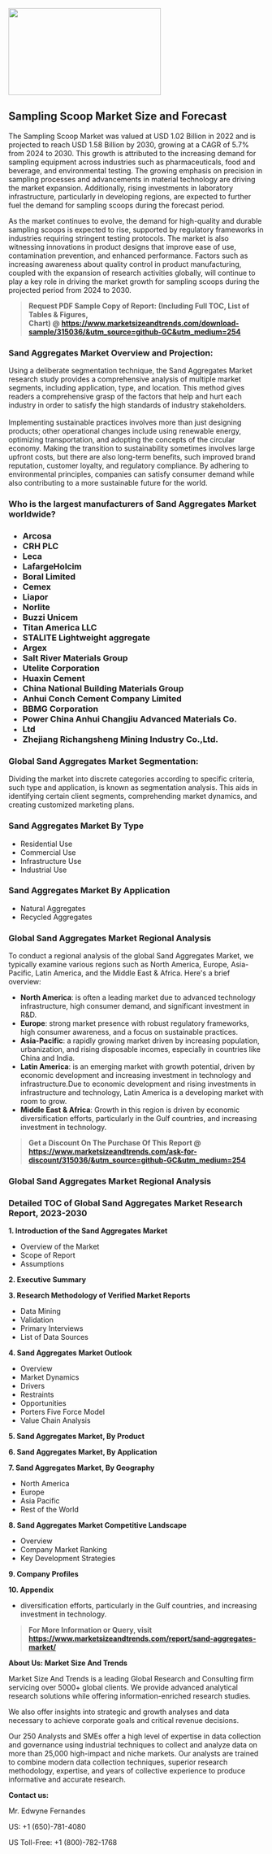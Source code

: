 <p><img class="alignnone size-medium wp-image-20088" src="https://ffe5etoiles.com/wp-content/uploads/2024/12/MST1-300x171.png" alt="" width="300" height="171" /></p><h2>Sampling Scoop Market Size and Forecast</h2><p>The Sampling Scoop Market was valued at USD 1.02 Billion in 2022 and is projected to reach USD 1.58 Billion by 2030, growing at a CAGR of 5.7% from 2024 to 2030. This growth is attributed to the increasing demand for sampling equipment across industries such as pharmaceuticals, food and beverage, and environmental testing. The growing emphasis on precision in sampling processes and advancements in material technology are driving the market expansion. Additionally, rising investments in laboratory infrastructure, particularly in developing regions, are expected to further fuel the demand for sampling scoops during the forecast period.</p><p>As the market continues to evolve, the demand for high-quality and durable sampling scoops is expected to rise, supported by regulatory frameworks in industries requiring stringent testing protocols. The market is also witnessing innovations in product designs that improve ease of use, contamination prevention, and enhanced performance. Factors such as increasing awareness about quality control in product manufacturing, coupled with the expansion of research activities globally, will continue to play a key role in driving the market growth for sampling scoops during the projected period from 2024 to 2030.</p></p><blockquote id="" class=""><strong>Request PDF Sample Copy of Report: (Including Full TOC, List of Tables &amp; Figures, Chart)&nbsp;@&nbsp;<strong><a href="https://www.marketsizeandtrends.com/download-sample/315036/&utm_source=github-GC&utm_medium=254" target="_blank">https://www.marketsizeandtrends.com/download-sample/315036/&utm_source=github-GC&utm_medium=254</a></strong></strong></blockquote><h3 id="" class="">Sand Aggregates Market&nbsp;Overview and Projection:</h3><p id="" class="">Using a deliberate segmentation technique, the Sand Aggregates Market research study provides a comprehensive analysis of multiple market segments, including application, type, and location. This method gives readers a comprehensive grasp of the factors that help and hurt each industry in order to satisfy the high standards of industry stakeholders. <br /> <br />Implementing sustainable practices involves more than just designing products; other operational changes include using renewable energy, optimizing transportation, and adopting the concepts of the circular economy. Making the transition to sustainability sometimes involves large upfront costs, but there are also long-term benefits, such improved brand reputation, customer loyalty, and regulatory compliance. By adhering to environmental principles, companies can satisfy consumer demand while also contributing to a more sustainable future for the world.</p><h3 id="" class="">Who is the largest manufacturers of&nbsp;Sand Aggregates Market worldwide?</h3><h3 class=""><p><ul><li>Arcosa </li><li> CRH PLC </li><li> Leca </li><li> LafargeHolcim </li><li> Boral Limited </li><li> Cemex </li><li> Liapor </li><li> Norlite </li><li> Buzzi Unicem </li><li> Titan America LLC </li><li> STALITE Lightweight aggregate </li><li> Argex </li><li> Salt River Materials Group </li><li> Utelite Corporation </li><li> Huaxin Cement </li><li> China National Building Materials Group </li><li> Anhui Conch Cement Company Limited </li><li> BBMG Corporation </li><li> Power China Anhui Changjiu Advanced Materials Co. </li><li> Ltd </li><li> Zhejiang Richangsheng Mining Industry Co.,Ltd.</li></ul></p></h3><h3 id="" class="">Global&nbsp;Sand Aggregates Market Segmentation:</h3><p id="" class="">Dividing the market into discrete categories according to specific criteria, such type and application, is known as segmentation analysis. This aids in identifying certain client segments, comprehending market dynamics, and creating customized marketing plans.</p><h3 id="" class="">Sand Aggregates Market&nbsp;By Type</h3><p><p><ul><li>Residential Use</li><li> Commercial Use</li><li> Infrastructure Use</li><li> Industrial Use</p></li></ul></p></p><h3 id="" class="">Sand Aggregates Market&nbsp;By Application</h3><p class=""><p><ul><li>Natural Aggregates</li><li> Recycled Aggregates</li></ul></p></p><h3 id="" class="">Global Sand Aggregates Market Regional Analysis</h3><p id="" class="">To conduct a regional analysis of the global Sand Aggregates Market, we typically examine various regions such as North America, Europe, Asia-Pacific, Latin America, and the Middle East &amp; Africa. Here's a brief overview:</p><ul><li><strong>North America</strong>: is often a leading market due to advanced technology infrastructure, high consumer demand, and significant investment in R&amp;D.</li><li><strong>Europe</strong>: strong market presence with robust regulatory frameworks, high consumer awareness, and a focus on sustainable practices.</li><li><strong>Asia-Pacific</strong>: a rapidly growing market driven by increasing population, urbanization, and rising disposable incomes, especially in countries like China and India.</li><li><strong>Latin America</strong>: is an emerging market with growth potential, driven by economic development and increasing investment in technology and infrastructure.Due to economic development and rising investments in infrastructure and technology, Latin America is a developing market with room to grow.</li><li><strong>Middle East &amp; Africa</strong>: Growth in this region is driven by economic diversification efforts, particularly in the Gulf countries, and increasing investment in technology.</li></ul><blockquote id="" class=""><strong>Get a Discount On The Purchase Of This Report @ <strong><a href="https://www.marketsizeandtrends.com/ask-for-discount/315036/&utm_source=github-GC&utm_medium=254" target="_blank">https://www.marketsizeandtrends.com/ask-for-discount/315036/&utm_source=github-GC&utm_medium=254</a></strong></strong></blockquote><h3 id="" class="">Global Sand Aggregates Market Regional Analysis</h3><h3 id="" class="">Detailed TOC of Global Sand Aggregates Market Research Report, 2023-2030</h3><p id="" class=""><strong>1. Introduction of the Sand Aggregates Market</strong></p><ul><li>Overview of the Market</li><li>Scope of Report</li><li>Assumptions</li></ul><p id="" class=""><strong>2. Executive Summary</strong></p><p id="" class=""><strong>3. Research Methodology of Verified Market Reports</strong></p><ul><li>Data Mining</li><li>Validation</li><li>Primary Interviews</li><li>List of Data Sources</li></ul><p id="" class=""><strong>4. Sand Aggregates Market Outlook</strong></p><ul><li>Overview</li><li>Market Dynamics</li><li>Drivers</li><li>Restraints</li><li>Opportunities</li><li>Porters Five Force Model</li><li>Value Chain Analysis</li></ul><p id="" class=""><strong>5. Sand Aggregates Market, By Product</strong></p><p id="" class=""><strong>6. Sand Aggregates Market, By Application</strong></p><p id="" class=""><strong>7. Sand Aggregates Market, By Geography</strong></p><ul><li>North America</li><li>Europe</li><li>Asia Pacific</li><li>Rest of the World</li></ul><p id="" class=""><strong>8. Sand Aggregates Market Competitive Landscape</strong></p><ul><li>Overview</li><li>Company Market Ranking</li><li>Key Development Strategies</li></ul><p id="" class=""><strong>9. Company Profiles</strong></p><p id="" class=""><strong>10. Appendix</strong></p><ul><li>diversification efforts, particularly in the Gulf countries, and increasing investment in technology.</li></ul><blockquote id="" class=""><strong>For More Information or Query, visit <strong><strong><a href="https://www.marketsizeandtrends.com/report/sand-aggregates-market/" target="_blank">https://www.marketsizeandtrends.com/report/sand-aggregates-market/</a></strong></strong></strong></blockquote><p id="" class=""><strong>About Us: Market Size And Trends</strong></p><p id="" class="">Market Size And Trends is a leading Global Research and Consulting firm servicing over 5000+ global clients. We provide advanced analytical research solutions while offering information-enriched research studies.</p><p id="" class="">We also offer insights into strategic and growth analyses and data necessary to achieve corporate goals and critical revenue decisions.</p><p id="" class="">Our 250 Analysts and SMEs offer a high level of expertise in data collection and governance using industrial techniques to collect and analyze data on more than 25,000 high-impact and niche markets. Our analysts are trained to combine modern data collection techniques, superior research methodology, expertise, and years of collective experience to produce informative and accurate research.</p><p id="" class=""><strong>Contact us:</strong></p><p id="" class="">Mr. Edwyne Fernandes</p><p id="" class="">US: +1 (650)-781-4080</p><p id="" class="">US Toll-Free: +1 (800)-782-1768</p>
